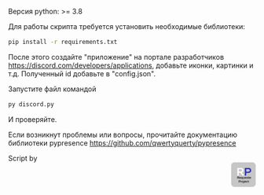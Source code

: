 Версия python: >= 3.8

Для работы скрипта требуется установить необходимые библиотеки:
```bash
pip install -r requirements.txt
```

После этого создайте "приложение" на портале разработчиков https://discord.com/developers/applications, добавьте иконки, картинки и т.д. Полученный id добавьте в "config.json".

Запустите файл командой
```bash
py discord.py
```
И проверяйте. 


Если возникнут проблемы или вопросы, прочитайте документацию библиотеки pypresence https://github.com/qwertyquerty/pypresence

Script by <a href='https://github.com/reques6e' style='display: block; text-align: center;'><img src='https://github.com/reques6e/reques6e/blob/main/assets/images.png?v=1' alt='Мой баннер' width='50' height='50' style='float: right;'></a>
